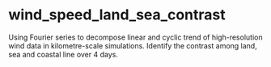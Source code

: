 # wind_speed_land_sea_contrast
Using Fourier series to decompose linear and cyclic trend of high-resolution wind data in kilometre-scale simulations. Identify the contrast among land, sea and coastal line over 4 days.
